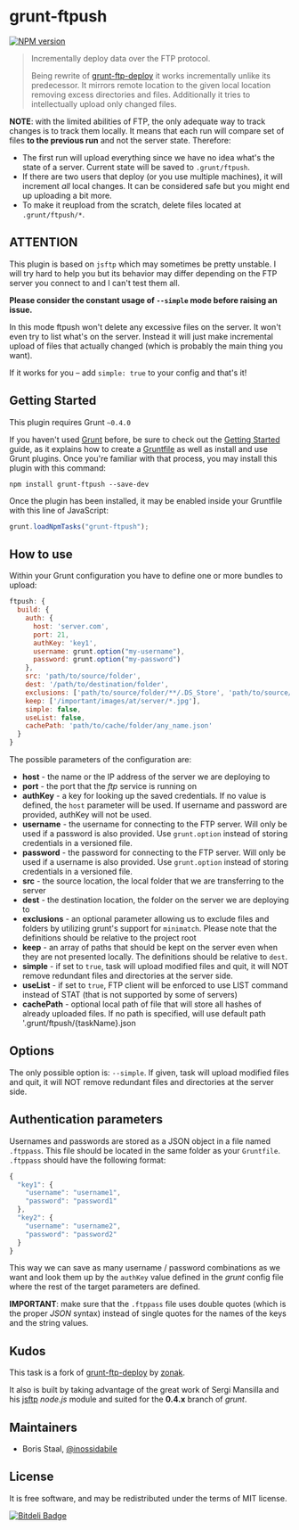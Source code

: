 # grunt-ftpush

[![NPM version](https://badge.fury.io/js/grunt-ftpush.png)](http://badge.fury.io/js/grunt-ftpush)

> Incrementally deploy data over the FTP protocol.
>
> Being rewrite of [grunt-ftp-deploy](https://github.com/zonak/grunt-ftp-deploy) it works incrementally
> unlike its predecessor. It mirrors remote location to the given local location removing excess directories
> and files. Additionally it tries to intellectually upload only changed files.

**NOTE**: with the limited abilities of FTP, the only adequate way to track changes is to track them locally. It means that each run will compare set of files **to the previous run** and not the server state. Therefore:

-   The first run will upload everything since we have no idea what's the state of a server. Current state will be saved to `.grunt/ftpush`.
-   If there are two users that deploy (or you use multiple machines), it will increment _all_ local changes. It can be considered safe but you might end up uploading a bit more.
-   To make it reupload from the scratch, delete files located at `.grunt/ftpush/*`.

## ATTENTION

This plugin is based on `jsftp` which may sometimes be pretty unstable. I will try hard to help you but its behavior may differ depending on the FTP server you connect to and I can't test them all.

**Please consider the constant usage of `--simple` mode before raising an issue.**

In this mode ftpush won't delete any excessive files on the server. It won't even try to list what's on the server. Instead it will just make incremental upload of files that actually changed (which is probably the main thing you want).

If it works for you – add `simple: true` to your config and that's it!

## Getting Started

This plugin requires Grunt `~0.4.0`

If you haven't used [Grunt](http://gruntjs.com/) before, be sure to check out the [Getting Started](http://gruntjs.com/getting-started) guide, as it explains how to create a [Gruntfile](http://gruntjs.com/sample-gruntfile) as well as install and use Grunt plugins. Once you're familiar with that process, you may install this plugin with this command:

```shell
npm install grunt-ftpush --save-dev
```

Once the plugin has been installed, it may be enabled inside your Gruntfile with this line of JavaScript:

```js
grunt.loadNpmTasks("grunt-ftpush");
```

## How to use

Within your Grunt configuration you have to define one or more bundles to upload:

```javascript
ftpush: {
  build: {
    auth: {
      host: 'server.com',
      port: 21,
      authKey: 'key1',
      username: grunt.option("my-username"),
      password: grunt.option("my-password")
    },
    src: 'path/to/source/folder',
    dest: '/path/to/destination/folder',
    exclusions: ['path/to/source/folder/**/.DS_Store', 'path/to/source/folder/**/Thumbs.db', 'dist/tmp'],
    keep: ['/important/images/at/server/*.jpg'],
    simple: false,
    useList: false,
    cachePath: 'path/to/cache/folder/any_name.json'
  }
}
```

The possible parameters of the configuration are:

-   **host** - the name or the IP address of the server we are deploying to
-   **port** - the port that the _ftp_ service is running on
-   **authKey** - a key for looking up the saved credentials. If no value is defined, the `host` parameter will be used. If username and password are provided, authKey will not be used.
-   **username** - the username for connecting to the FTP server. Will only be used if a password is also provided. Use `grunt.option` instead of storing credentials in a versioned file.
-   **password** - the password for connecting to the FTP server. Will only be used if a username is also provided. Use `grunt.option` instead of storing credentials in a versioned file.
-   **src** - the source location, the local folder that we are transferring to the server
-   **dest** - the destination location, the folder on the server we are deploying to
-   **exclusions** - an optional parameter allowing us to exclude files and folders by utilizing grunt's support for `minimatch`. Please note that the definitions should be relative to the project root
-   **keep** - an array of paths that should be kept on the server even when they are not presented locally. The definitions should be relative to `dest`.
-   **simple** - if set to `true`, task will upload modified files and quit, it will NOT remove redundant files and directories at the server side.
-   **useList** - if set to `true`, FTP client will be enforced to use LIST command instead of STAT (that is not supported by some of servers)
-   **cachePath** - optional local path of file that will store all hashes of already uploaded files. If no path is specified, will use default path '.grunt/ftpush/{taskName}.json

## Options

The only possible option is: `--simple`. If given, task will upload modified files and quit, it will NOT remove redundant files and directories at the server side.

## Authentication parameters

Usernames and passwords are stored as a JSON object in a file named `.ftppass`. This file should be located in the same folder as your `Gruntfile`. `.ftppass` should have the following format:

```javascript
{
  "key1": {
    "username": "username1",
    "password": "password1"
  },
  "key2": {
    "username": "username2",
    "password": "password2"
  }
}
```

This way we can save as many username / password combinations as we want and look them up by the `authKey` value defined in the _grunt_ config file where the rest of the target parameters are defined.

**IMPORTANT**: make sure that the `.ftppass` file uses double quotes (which is the proper _JSON_ syntax) instead of single quotes for the names of the keys and the string values.

## Kudos

This task is a fork of [grunt-ftp-deploy](https://github.com/zonak/grunt-ftp-deploy) by [zonak](https://github.com/zonak).

It also is built by taking advantage of the great work of Sergi Mansilla and his [jsftp](https://github.com/sergi/jsftp) _node.js_ module and suited for the **0.4.x** branch of _grunt_.

## Maintainers

-   Boris Staal, [@inossidabile](http://staal.io)

## License

It is free software, and may be redistributed under the terms of MIT license.

[![Bitdeli Badge](https://d2weczhvl823v0.cloudfront.net/inossidabile/grunt-ftpush/trend.png)](https://bitdeli.com/free "Bitdeli Badge")
